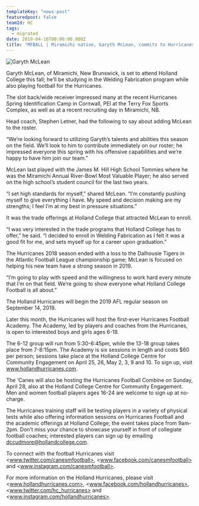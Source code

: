```yaml
---
templateKey: "news-post"
featuredpost: false
teamId: HC
tags:
  - migrated
date: 2019-04-16T00:00:00.000Z
title: "MFBALL | Miramichi native, Garyth McLean, commits to Hurricanes for 2019"
---
```



![Garyth McLean](/img/posts/garyth-mclean.jpg)

Garyth McLean, of Miramichi, New Brunswick, is set to attend Holland College this fall; he’ll be studying in the Welding Fabrication program while also playing football for the Hurricanes.

The slot back/wide receiver impressed many at the recent Hurricanes Spring Identification Camp in Cornwall, PEI at the Terry Fox Sports Complex, as well as at a recent recruiting day in Miramichi, NB.

Head coach, Stephen Letner, had the following to say about adding McLean to the roster.

“We’re looking forward to utilizing Garyth’s talents and abilities this season on the field. We’ll look to him to contribute immediately on our roster; he impressed everyone this spring with his offensive capabilities and we’re happy to have him join our team.”

McLean last played with the James M. Hill High School Tommies where he was the Miramichi Annual River-Bowl Most Valuable Player; he also served on the high school’s student council for the last two years.

“I set high standards for myself,” shared McLean.  “I’m constantly pushing myself to give everything I have.  My speed and decision making are my strengths; I feel I’m at my best in pressure situations.”

It was the trade offerings at Holland College that attracted McLean to enroll.

“I was very interested in the trade programs that Holland College has to offer,” he said.  “I decided to enroll in Welding Fabrication as I felt it was a good fit for me, and sets myself up for a career upon graduation.”

The Hurricanes 2018 season ended with a loss to the Dalhousie Tigers in the Atlantic Football League championship game; McLean is focused on helping his new team have a strong season in 2019.

“I’m going to play with speed and the willingness to work hard every minute that I’m on that field.  We’re going to show everyone what Holland College Football is all about.”

The Holland Hurricanes will begin the 2019 AFL regular season on September 14, 2019.

Later this month, the Hurricanes will host the first-ever Hurricanes Football Academy.  The Academy, led by players and coaches from the Hurricanes, is open to interested boys and girls ages 6-18.

The 6-12 group will run from 5:30-6:45pm, while the 13-18 group takes place from 7-8:15pm.  The Academy is six sessions in length and costs $60 per person; sessions take place at the Holland College Centre for Community Engagement on April 25, 26, May 2, 3, 9 and 10.  To sign up, visit www.hollandhurricanes.com.

The ‘Canes will also be hosting the Hurricanes Football Combine on Sunday, April 28, also at the Holland College Centre for Community Engagement.  Men and women football players ages 16-24 are welcome to sign up at no-charge.

The Hurricanes training staff will be testing players in a variety of physical tests while also offering information sessions on Hurricanes Football and the academic offerings at Holland College; the event takes place from 9am-2pm.  Don’t miss your chance to showcase yourself in front of collegiate football coaches; interested players can sign up by emailing dccudmore@hollandcollege.com.

To connect with the football Hurricanes visit <www.twitter.com/canesmfootball>, <www.facebook.com/canesmfootball> and <www.instagram.com/canesmfootball>.

For more information on the Holland Hurricanes, please visit <www.hollandhurricanes.com>, <www.facebook.com/hollandhurricanes>, <www.twitter.com/hc_hurricanes> and <www.instagram.com/hollandhurricanes>.
